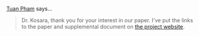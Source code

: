 <a href="http://web.engr.oregonstate.edu/~pham/" rel="nofollow noopener" target="_blank">Tuan Pham</a> says…
>	Dr. Kosara, thank you for your interest in our paper. I've put the links to the paper and supplemental document on <a href='http://web.engr.oregonstate.edu/~pham/projects/pulse/' rel="nofollow">the project website</a>.
